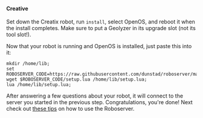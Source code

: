 #### Creative

Set down the Creatix robot, run ```install```, select OpenOS, and reboot it when the install completes. Make sure to put a Geolyzer in its upgrade slot (not its tool slot!).

Now that your robot is running and OpenOS is installed, just paste this into it:

```
mkdir /home/lib;
set ROBOSERVER_CODE=https://raw.githubusercontent.com/dunstad/roboserver/master/public/lua/oc;
wget $ROBOSERVER_CODE/setup.lua /home/lib/setup.lua;
lua /home/lib/setup.lua;
```

After answering a few questions about your robot, it will connect to the server you started in the previous step. Congratulations, you're done! Next check out [these tips](tips.md) on how to use the Roboserver.